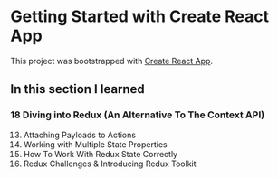 # Getting Started with Create React App

This project was bootstrapped with [Create React App](https://github.com/facebook/create-react-app).

## In this section I learned
### 18 Diving into Redux (An Alternative To The Context API)
13. Attaching Payloads to Actions
14. Working with Multiple State Properties
15. How To Work With Redux State Correctly
16. Redux Challenges & Introducing Redux Toolkit